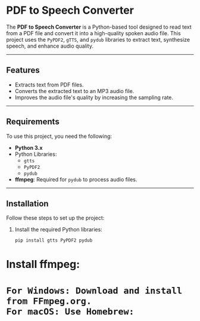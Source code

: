 # PDF to Speech Converter

The **PDF to Speech Converter** is a Python-based tool designed to read text from a PDF file and convert it into a high-quality spoken audio file. This project uses the `PyPDF2`, `gTTS`, and `pydub` libraries to extract text, synthesize speech, and enhance audio quality.

---

## Features

- Extracts text from PDF files.
- Converts the extracted text to an MP3 audio file.
- Improves the audio file's quality by increasing the sampling rate.

---

## Requirements

To use this project, you need the following:

- **Python 3.x**
- Python Libraries:
  - `gtts`
  - `PyPDF2`
  - `pydub`
- **ffmpeg**: Required for `pydub` to process audio files.

---

## Installation

Follow these steps to set up the project:

1. Install the required Python libraries:
   ```bash
   pip install gtts PyPDF2 pydub
    ````
   
<h1>Install ffmpeg:<h1>

    For Windows: Download and install from FFmpeg.org.
    For macOS: Use Homebrew:
